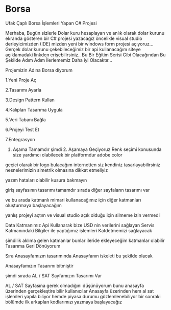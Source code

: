 # Borsa
Ufak Çaplı Borsa İşlemleri Yapan C# Projesi


Merhaba,
Bugün sizlerle Dolar kuru hesaplayan ve anlık olarak dolar kurunu ekranda gösteren bir C# projesi yazacağız
öncelikle visual studio derleyicimizden (IDE) mizden yeni bir windows form projesi açıyoruz...
Gerçek dolar kurunu çekebileceğimiz bir api kullanacağım siteye açıklamadaki linkden erişebilirsiniz..
Bu Bir Eğitim Serisi Gibi Olacağından Bu Şekilde Adım Adım İlerlememiz Daha iyi Olacaktır...

Projemizin Adına Borsa diyorum

1.Yeni Proje Aç

2.Tasarımı Ayarla

3.Design Pattern Kullan

4.Kalıpları Tasarıma Uygula

5.Veri Tabanı Bağla

6.Projeyi Test Et

7.Entegrasyon


1. Aşama Tamamdır şimdi 2. Aşamaya Geçiyoruz
Renk seçimi konusunda size yardımcı olabilecek bir platformdur adobe color

geçici olarak bir logo bulacağım internetten siz kendiniz tasarlayabilirsiniz
nesnelerimizin simetrik olmasına dikkat etmeliyiz

yazım hataları olabilir kusura bakmayın

giriş sayfasının tasarımı tamamdır sırada diğer sayfaların tasarımı var

ve bu arada katmanlı mimari kullanacağımız için diğer katmanları oluşturmaya başlayacağım

yanlış projeyi açtım ve visual studio açık olduğu için silmeme izin vermedi

Data Katmanımız Api Kullanarak bize USD nin verilerini sağlayan Servis Katmanındaki Bilgiler ile yaptığımız 
işlemleri Katdetmemizi sağlayacak

şimdilik aklıma gelen katmanlar bunlar ileride ekleyeceğim katmanlar olabilir
Tasarıma Geri Dönüyorum

Sıra Anasayfamızın tasarımında Anasayfanın iskeleti bu şekilde olacak

Anasayfamızın Tasarımı bitmiştir 

şimdi sırada AL / SAT Sayfamızın Tasarımı Var

AL / SAT Sayfasına gerek olmadığını düşünüyorum bunu anasayfa üzerinden gerçekleştire bilir kullanıcılar
Anasayfa üzerinden hem al sat işlemleri yapıla biliyor hemde piyasa durumu gözlemlenebiliyor  bir sonraki bölümde
ilk arkaplan kodlarımızı yazmaya başlayacağız
